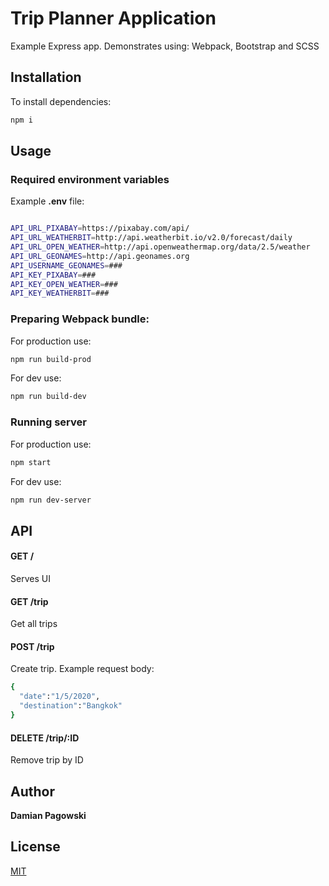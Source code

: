 # Trip Planner Application

Example Express app. Demonstrates using: Webpack, Bootstrap and SCSS

## Installation

To install dependencies:

```bash
npm i
```

## Usage

### Required environment variables

Example **.env** file:
```bash

API_URL_PIXABAY=https://pixabay.com/api/
API_URL_WEATHERBIT=http://api.weatherbit.io/v2.0/forecast/daily
API_URL_OPEN_WEATHER=http://api.openweathermap.org/data/2.5/weather
API_URL_GEONAMES=http://api.geonames.org
API_USERNAME_GEONAMES=###
API_KEY_PIXABAY=###
API_KEY_OPEN_WEATHER=###
API_KEY_WEATHERBIT=###
```

### Preparing Webpack bundle:

For production use:
```bash
npm run build-prod
```

For dev use:
```bash
npm run build-dev
```

### Running server

For production use:
```bash
npm start
```

For dev use:
```bash
npm run dev-server
```
## API

#### GET /
Serves UI
#### GET /trip
Get all trips 
#### POST /trip
Create trip. Example request body:
```bash
{
  "date":"1/5/2020", 
  "destination":"Bangkok"
}
```

#### DELETE /trip/:ID
Remove trip by ID

## Author
**Damian Pagowski**


## License
[MIT](https://choosealicense.com/licenses/mit/)